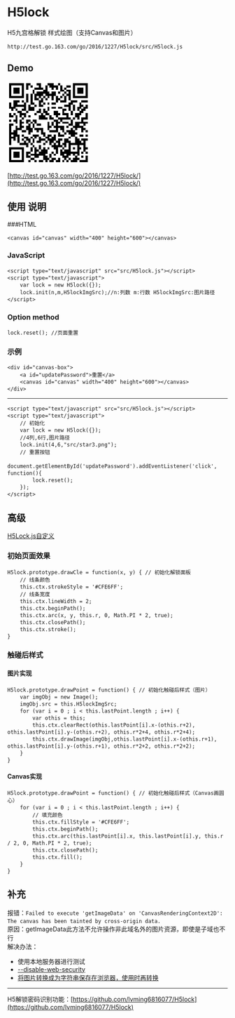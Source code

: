 # H5lock
H5九宫格解锁 样式绘图（支持Canvas和图片）

    http://test.go.163.com/go/2016/1227/H5lock/src/H5lock.js

## Demo ##
![qr-code](qr-code/qr-code.png)

[http://test.go.163.com/go/2016/1227/H5lock/](http://test.go.163.com/go/2016/1227/H5lock/)

## 使用 说明 ##

###HTML

	<canvas id="canvas" width="400" height="600"></canvas>

### JavaScript ###

	<script type="text/javascript" src="src/H5lock.js"></script>
	<script type="text/javascript">
        var lock = new H5lock({});
        lock.init(n,m,H5lockImgSrc);//n:列数 m:行数 H5lockImgSrc:图片路径
	</script>

### Option method ###

	lock.reset(); //页面重置

### 示例 ###

    <div id="canvas-box">
    	<a id="updatePassword">重置</a>
    	<canvas id="canvas" width="400" height="600"></canvas>
    </div>  

----------

    <script type="text/javascript" src="src/H5lock.js"></script>
    <script type="text/javascript">
    	// 初始化
    	var lock = new H5lock({});
    	//4列,6行,图片路径
    	lock.init(4,6,"src/star3.png");
    	// 重置按钮
    	document.getElementById('updatePassword').addEventListener('click', function(){
    		lock.reset();
    	});
    </script>

## 高级 ##
[H5Lock.js自定义](#使用-说明)

### 初始页面效果 ###
	H5lock.prototype.drawCle = function(x, y) { // 初始化解锁面板
		// 线条颜色
		this.ctx.strokeStyle = '#CFE6FF';
		// 线条宽度
		this.ctx.lineWidth = 2;
		this.ctx.beginPath();
		this.ctx.arc(x, y, this.r, 0, Math.PI * 2, true);
		this.ctx.closePath();
		this.ctx.stroke();
	}

### 触碰后样式 ###

#### 图片实现 ####
	H5lock.prototype.drawPoint = function() { // 初始化触碰后样式（图片）
		var imgObj = new Image();
		imgObj.src = this.H5lockImgSrc;
		for (var i = 0 ; i < this.lastPoint.length ; i++) {
			var othis = this;
			this.ctx.clearRect(othis.lastPoint[i].x-(othis.r+2), othis.lastPoint[i].y-(othis.r+2), othis.r*2+4, othis.r*2+4);
			this.ctx.drawImage(imgObj,othis.lastPoint[i].x-(othis.r+1), othis.lastPoint[i].y-(othis.r+1), othis.r*2+2, othis.r*2+2);
		}
	}

#### Canvas实现 ####
	H5lock.prototype.drawPoint = function() { // 初始化触碰后样式（Canvas画圆心）
		for (var i = 0 ; i < this.lastPoint.length ; i++) {
			// 填充颜色
			this.ctx.fillStyle = '#CFE6FF';
			this.ctx.beginPath();
			this.ctx.arc(this.lastPoint[i].x, this.lastPoint[i].y, this.r / 2, 0, Math.PI * 2, true);
			this.ctx.closePath();
			this.ctx.fill();
		}
	}

## 补充 ##
 
报错：`Failed to execute 'getImageData' on 'CanvasRenderingContext2D': The canvas has been tainted by cross-origin data.`    
原因：getImageData此方法不允许操作非此域名外的图片资源，即使是子域也不行  
解决办法：  


- 使用本地服务器进行测试
- [--disable-web-security](http://www.bkjia.com/webzh/994015.html)
- [将图片转换成为字符串保存在浏览器，使用时再转换](http://blog.csdn.net/molaifeng/article/details/42293509)


----------

H5解锁密码识别功能：[https://github.com/lvming6816077/H5lock](https://github.com/lvming6816077/H5lock)